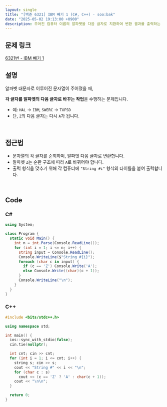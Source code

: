 ```yaml
---
layout: single
title: "[백준 6321] IBM 빼기 1 (C#, C++) - soo:bak"
date: "2025-05-02 19:13:00 +0900"
description: 주어진 컴퓨터 이름의 알파벳을 다음 글자로 치환하여 변환 결과를 출력하는 백준 6321번 IBM 빼기 1 문제의 C# 및 C++ 풀이와 해설
---
```


## 문제 링크
[6321번 - IBM 빼기 1](https://www.acmicpc.net/problem/6321)

## 설명
알파벳 대문자로 이루어진 문자열이 주어졌을 때,

**각 글자를 알파벳의 다음 글자로 바꾸는 작업**을 수행하는 문제입니다.

- 예: `HAL` → `IBM`, `SWERC` → `TXFSD`
- 단, `Z`의 다음 글자는 다시 `A`가 됩니다.

<br>

## 접근법

- 문자열의 각 글자를 순회하며, 알파벳 다음 글자로 변환합니다.
- 알파벳 `Z`는 순환 구조에 따라 `A`로 바뀌어야 합니다.
- 출력 형식을 맞추기 위해 각 컴퓨터에 `"String #i"` 형식의 타이틀을 붙여 출력합니다.

<br>

## Code

### C#

```csharp
using System;

class Program {
  static void Main() {
    int n = int.Parse(Console.ReadLine());
    for (int i = 1; i <= n; i++) {
      string input = Console.ReadLine();
      Console.WriteLine($"String #{i}");
      foreach (char c in input) {
        if (c == 'Z') Console.Write('A');
        else Console.Write((char)(c + 1));
      }
      Console.WriteLine("\n");
    }
  }
}
```

### C++

```cpp
#include <bits/stdc++.h>

using namespace std;

int main() {
  ios::sync_with_stdio(false);
  cin.tie(nullptr);

  int cnt; cin >> cnt;
  for (int i = 1; i <= cnt; i++) {
    string s; cin >> s;
    cout << "String #" << i << "\n";
    for (char c : s)
      cout << (c == 'Z' ? 'A' : char(c + 1));
    cout << "\n\n";
  }

  return 0;
}
```
